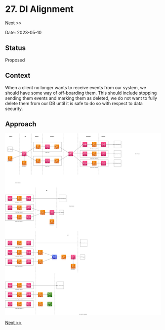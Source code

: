 # 27. DI Alignment

[Next >>](9999-end.md)

Date: 2023-05-10

## Status

Proposed

## Context

When a client no longer wants to receive events from our system, we should have some way of off-boarding them. This
should include stopping sending them events and marking them as deleted, we do not want to fully delete them from our DB
until it is safe to do so with respect to data security.

## Approach



![Image](di-alignment.svg)

[Next >>](9999-end.md)
